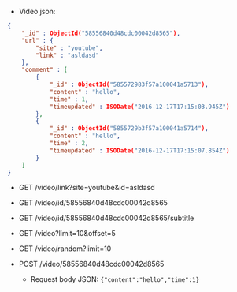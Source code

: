 - Video json:

```JSON
{
    "_id" : ObjectId("58556840d48cdc00042d8565"),
    "url" : {
        "site" : "youtube",
        "link" : "asldasd"
    },
    "comment" : [ 
        {
            "_id" : ObjectId("585572983f57a100041a5713"),
            "content" : "hello",
            "time" : 1,
            "timeupdated" : ISODate("2016-12-17T17:15:03.945Z")
        }, 
        {
            "_id" : ObjectId("5855729b3f57a100041a5714"),
            "content" : "hello",
            "time" : 2,
            "timeupdated" : ISODate("2016-12-17T17:15:07.854Z")
        }
    ]
}
```

- GET /video/link?site=youtube&id=asldasd

- GET /video/id/58556840d48cdc00042d8565

- GET /video/id/58556840d48cdc00042d8565/subtitle

- GET /video?limit=10&offset=5

- GET /video/random?limit=10

- POST /video/58556840d48cdc00042d8565

  - Request body JSON: `{"content":"hello","time":1}`